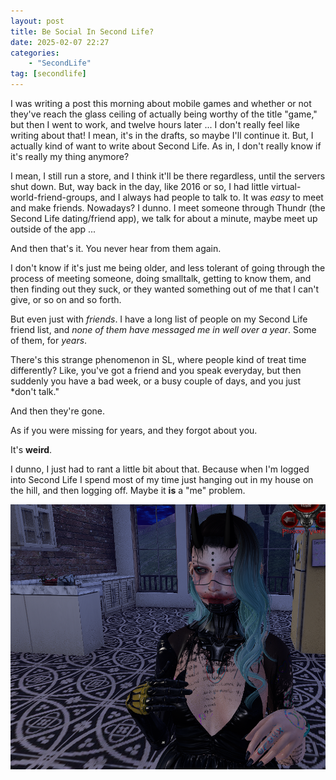 ```yaml
---
layout: post
title: Be Social In Second Life?
date: 2025-02-07 22:27
categories:
    - "SecondLife"
tag: [secondlife]
---
```

I was writing a post this morning about mobile games and whether or not they've reach the glass ceiling of actually being worthy of the title "game," but then I went to work, and twelve hours later ... I don't really feel like writing about that! I mean, it's in the drafts, so maybe I'll continue it. But, I actually kind of want to write about Second Life. As in, I don't really know if it's really my thing anymore?

I mean, I still run a store, and I think it'll be there regardless, until the servers shut down. But, way back in the day, like 2016 or so, I had little virtual-world-friend-groups, and I always had people to talk to. It was *easy* to meet and make friends. Nowadays? I dunno. I meet someone through Thundr (the Second Life dating/friend app), we talk for about a minute, maybe meet up outside of the app ...

And then that's it. You never hear from them again.

I don't know if it's just me being older, and less tolerant of going through the process of meeting someone, doing smalltalk, getting to know them, and then finding out they suck, or they wanted something out of me that I can't give, or so on and so forth.

But even just with *friends*. I have a long list of people on my Second Life friend list, and *none of them have messaged me in well over a year*. Some of them, for *years*.

There's this strange phenomenon in SL, where people kind of treat time differently? Like, you've got a friend and you speak everyday, but then suddenly you have a bad week, or a busy couple of days, and you just *don't talk."

And then they're gone.

As if you were missing for years, and they forgot about you.

It's **weird**. 

I dunno, I just had to rant a little bit about that. Because when I'm logged into Second Life I spend most of my time just hanging out in my house on the hill, and then logging off. Maybe it **is** a "me" problem.

<img src="/img/posts/socialsl/Screenshot from 2025-02-07 22-33-53.png">